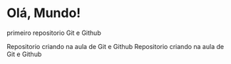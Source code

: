 # Olá, Mundo!
 primeiro repositorio Git e Github

 Repositorio criando na aula de Git e Github
 Repositorio criando na aula de Git e Github